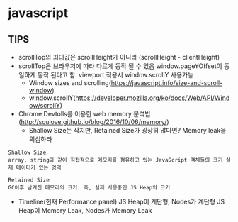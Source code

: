 # javascript
## TIPS
- scrollTop의 최대값은 scrollHeight가 아니라 (scrollHeight - clientHeight)
- scrollTop은 브라우저에 따라 다르게 동작 될 수 있음 window.pageYOffset이 동일하게 동작 된다고 함. viewport 적용시 window.scrollY 사용가능
  - Window sizes and scrolling(https://javascript.info/size-and-scroll-window)
  - window.scrollY(https://developer.mozilla.org/ko/docs/Web/API/Window/scrollY)
- Chrome Devtolls를 이용한 web memory 분석법(http://sculove.github.io/blog/2016/10/06/memory/)
  - Shallow Size는 작지만, Retained Size가 굉장히 많다면? Memory leak을 의심하라
```
Shallow Size
array, string와 같이 직접적으로 메모리를 점유하고 있는 JavaScript 객체들의 크기 실제 데이터가 있는 영역

Retained Size
GC이후 남겨진 메모리의 크기. 즉, 실제 사용중인 JS Heap의 크기  
```
  - Timeline(현재 Performance panel) JS Heap이 계단형, Nodes가 계단형 JS Heap이 Memory Leak, Nodes가 Memory Leak
